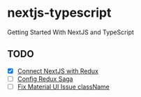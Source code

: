 # nextjs-typescript

Getting Started With NextJS and TypeScript

## TODO

- [x] [Connect NextJS with Redux](https://stackoverflow.com/questions/52095681/using-react-redux-with-next-js)
- [ ] [Config Redux Saga](https://github.com/edshav/next-redux-saga-typescript)
- [ ] [Fix Material UI Issue className](https://github.com/mui-org/material-ui/tree/master/examples/nextjs)
